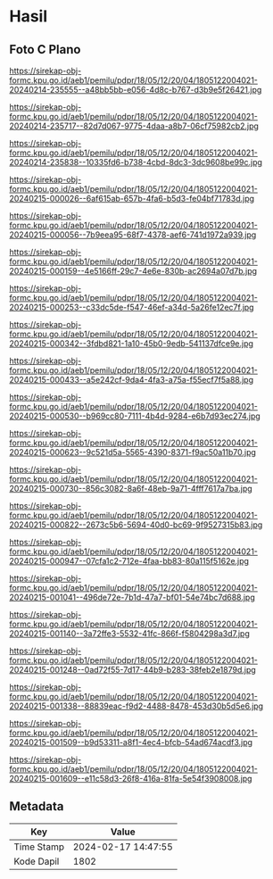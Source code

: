 # Hasil

## Foto C Plano

https://sirekap-obj-formc.kpu.go.id/aeb1/pemilu/pdpr/18/05/12/20/04/1805122004021-20240214-235555--a48bb5bb-e056-4d8c-b767-d3b9e5f26421.jpg

https://sirekap-obj-formc.kpu.go.id/aeb1/pemilu/pdpr/18/05/12/20/04/1805122004021-20240214-235717--82d7d067-9775-4daa-a8b7-06cf75982cb2.jpg

https://sirekap-obj-formc.kpu.go.id/aeb1/pemilu/pdpr/18/05/12/20/04/1805122004021-20240214-235838--10335fd6-b738-4cbd-8dc3-3dc9608be99c.jpg

https://sirekap-obj-formc.kpu.go.id/aeb1/pemilu/pdpr/18/05/12/20/04/1805122004021-20240215-000026--6af615ab-657b-4fa6-b5d3-fe04bf71783d.jpg

https://sirekap-obj-formc.kpu.go.id/aeb1/pemilu/pdpr/18/05/12/20/04/1805122004021-20240215-000056--7b9eea95-68f7-4378-aef6-741d1972a939.jpg

https://sirekap-obj-formc.kpu.go.id/aeb1/pemilu/pdpr/18/05/12/20/04/1805122004021-20240215-000159--4e5166ff-29c7-4e6e-830b-ac2694a07d7b.jpg

https://sirekap-obj-formc.kpu.go.id/aeb1/pemilu/pdpr/18/05/12/20/04/1805122004021-20240215-000253--c33dc5de-f547-46ef-a34d-5a26fe12ec7f.jpg

https://sirekap-obj-formc.kpu.go.id/aeb1/pemilu/pdpr/18/05/12/20/04/1805122004021-20240215-000342--3fdbd821-1a10-45b0-9edb-541137dfce9e.jpg

https://sirekap-obj-formc.kpu.go.id/aeb1/pemilu/pdpr/18/05/12/20/04/1805122004021-20240215-000433--a5e242cf-9da4-4fa3-a75a-f55ecf7f5a88.jpg

https://sirekap-obj-formc.kpu.go.id/aeb1/pemilu/pdpr/18/05/12/20/04/1805122004021-20240215-000530--b969cc80-7111-4b4d-9284-e6b7d93ec274.jpg

https://sirekap-obj-formc.kpu.go.id/aeb1/pemilu/pdpr/18/05/12/20/04/1805122004021-20240215-000623--9c521d5a-5565-4390-8371-f9ac50a11b70.jpg

https://sirekap-obj-formc.kpu.go.id/aeb1/pemilu/pdpr/18/05/12/20/04/1805122004021-20240215-000730--856c3082-8a6f-48eb-9a71-4fff7617a7ba.jpg

https://sirekap-obj-formc.kpu.go.id/aeb1/pemilu/pdpr/18/05/12/20/04/1805122004021-20240215-000822--2673c5b6-5694-40d0-bc69-9f9527315b83.jpg

https://sirekap-obj-formc.kpu.go.id/aeb1/pemilu/pdpr/18/05/12/20/04/1805122004021-20240215-000947--07cfa1c2-712e-4faa-bb83-80a115f5162e.jpg

https://sirekap-obj-formc.kpu.go.id/aeb1/pemilu/pdpr/18/05/12/20/04/1805122004021-20240215-001041--496de72e-7b1d-47a7-bf01-54e74bc7d688.jpg

https://sirekap-obj-formc.kpu.go.id/aeb1/pemilu/pdpr/18/05/12/20/04/1805122004021-20240215-001140--3a72ffe3-5532-41fc-866f-f5804298a3d7.jpg

https://sirekap-obj-formc.kpu.go.id/aeb1/pemilu/pdpr/18/05/12/20/04/1805122004021-20240215-001248--0ad72f55-7d17-44b9-b283-38feb2e1879d.jpg

https://sirekap-obj-formc.kpu.go.id/aeb1/pemilu/pdpr/18/05/12/20/04/1805122004021-20240215-001338--88839eac-f9d2-4488-8478-453d30b5d5e6.jpg

https://sirekap-obj-formc.kpu.go.id/aeb1/pemilu/pdpr/18/05/12/20/04/1805122004021-20240215-001509--b9d53311-a8f1-4ec4-bfcb-54ad674acdf3.jpg

https://sirekap-obj-formc.kpu.go.id/aeb1/pemilu/pdpr/18/05/12/20/04/1805122004021-20240215-001609--e11c58d3-26f8-416a-81fa-5e54f3908008.jpg


## Metadata

| Key        | Value               |
| ---------- | ------------------- |
| Time Stamp | 2024-02-17 14:47:55 |
| Kode Dapil | 1802                |



